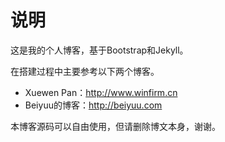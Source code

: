 说明
==

这是我的个人博客，基于Bootstrap和Jekyll。

在搭建过程中主要参考以下两个博客。
* Xuewen Pan：http://www.winfirm.cn
* Beiyuu的博客：http://beiyuu.com

本博客源码可以自由使用，但请删除博文本身，谢谢。
